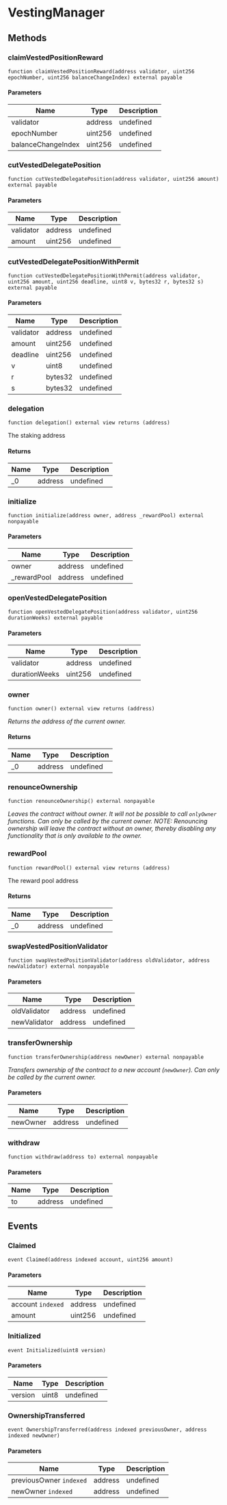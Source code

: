 # VestingManager









## Methods

### claimVestedPositionReward

```solidity
function claimVestedPositionReward(address validator, uint256 epochNumber, uint256 balanceChangeIndex) external payable
```





#### Parameters

| Name | Type | Description |
|---|---|---|
| validator | address | undefined |
| epochNumber | uint256 | undefined |
| balanceChangeIndex | uint256 | undefined |

### cutVestedDelegatePosition

```solidity
function cutVestedDelegatePosition(address validator, uint256 amount) external payable
```





#### Parameters

| Name | Type | Description |
|---|---|---|
| validator | address | undefined |
| amount | uint256 | undefined |

### cutVestedDelegatePositionWithPermit

```solidity
function cutVestedDelegatePositionWithPermit(address validator, uint256 amount, uint256 deadline, uint8 v, bytes32 r, bytes32 s) external payable
```





#### Parameters

| Name | Type | Description |
|---|---|---|
| validator | address | undefined |
| amount | uint256 | undefined |
| deadline | uint256 | undefined |
| v | uint8 | undefined |
| r | bytes32 | undefined |
| s | bytes32 | undefined |

### delegation

```solidity
function delegation() external view returns (address)
```

The staking address




#### Returns

| Name | Type | Description |
|---|---|---|
| _0 | address | undefined |

### initialize

```solidity
function initialize(address owner, address _rewardPool) external nonpayable
```





#### Parameters

| Name | Type | Description |
|---|---|---|
| owner | address | undefined |
| _rewardPool | address | undefined |

### openVestedDelegatePosition

```solidity
function openVestedDelegatePosition(address validator, uint256 durationWeeks) external payable
```





#### Parameters

| Name | Type | Description |
|---|---|---|
| validator | address | undefined |
| durationWeeks | uint256 | undefined |

### owner

```solidity
function owner() external view returns (address)
```



*Returns the address of the current owner.*


#### Returns

| Name | Type | Description |
|---|---|---|
| _0 | address | undefined |

### renounceOwnership

```solidity
function renounceOwnership() external nonpayable
```



*Leaves the contract without owner. It will not be possible to call `onlyOwner` functions. Can only be called by the current owner. NOTE: Renouncing ownership will leave the contract without an owner, thereby disabling any functionality that is only available to the owner.*


### rewardPool

```solidity
function rewardPool() external view returns (address)
```

The reward pool address




#### Returns

| Name | Type | Description |
|---|---|---|
| _0 | address | undefined |

### swapVestedPositionValidator

```solidity
function swapVestedPositionValidator(address oldValidator, address newValidator) external nonpayable
```





#### Parameters

| Name | Type | Description |
|---|---|---|
| oldValidator | address | undefined |
| newValidator | address | undefined |

### transferOwnership

```solidity
function transferOwnership(address newOwner) external nonpayable
```



*Transfers ownership of the contract to a new account (`newOwner`). Can only be called by the current owner.*

#### Parameters

| Name | Type | Description |
|---|---|---|
| newOwner | address | undefined |

### withdraw

```solidity
function withdraw(address to) external nonpayable
```





#### Parameters

| Name | Type | Description |
|---|---|---|
| to | address | undefined |



## Events

### Claimed

```solidity
event Claimed(address indexed account, uint256 amount)
```





#### Parameters

| Name | Type | Description |
|---|---|---|
| account `indexed` | address | undefined |
| amount  | uint256 | undefined |

### Initialized

```solidity
event Initialized(uint8 version)
```





#### Parameters

| Name | Type | Description |
|---|---|---|
| version  | uint8 | undefined |

### OwnershipTransferred

```solidity
event OwnershipTransferred(address indexed previousOwner, address indexed newOwner)
```





#### Parameters

| Name | Type | Description |
|---|---|---|
| previousOwner `indexed` | address | undefined |
| newOwner `indexed` | address | undefined |



